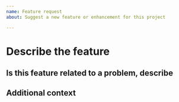 ```yaml
---
name: Feature request
about: Suggest a new feature or enhancement for this project

---
```


# Describe the feature

<!-- A description of what the bug is. -->

## Is this feature related to a problem, describe

<!-- Please indicate the specific scenario where this feature would help -->

## Additional context

<!-- Add any other context or screenshots about the feature request here. -->